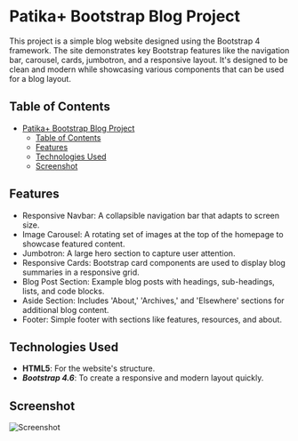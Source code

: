 # Patika+ Bootstrap Blog Project

This project is a simple blog website designed using the Bootstrap 4 framework. The site demonstrates key Bootstrap features like the navigation bar, carousel, cards, jumbotron, and a responsive layout. It's designed to be clean and modern while showcasing various components that can be used for a blog layout.

## Table of Contents

- [Patika+ Bootstrap Blog Project](#patika-bootstrap-blog-project)
  - [Table of Contents](#table-of-contents)
  - [Features](#features)
  - [Technologies Used](#technologies-used)
  - [Screenshot](#screenshot)

## Features

- Responsive Navbar: A collapsible navigation bar that adapts to screen size.
- Image Carousel: A rotating set of images at the top of the homepage to showcase featured content.
- Jumbotron: A large hero section to capture user attention.
- Responsive Cards: Bootstrap card components are used to display blog summaries in a responsive grid.
- Blog Post Section: Example blog posts with headings, sub-headings, lists, and code blocks.
- Aside Section: Includes 'About,' 'Archives,' and 'Elsewhere' sections for additional blog content.
- Footer: Simple footer with sections like features, resources, and about.

## Technologies Used

- **HTML5**: For the website's structure.
- ***Bootstrap 4.6***: To create a responsive and modern layout quickly.
  
## Screenshot
![Screenshot](./assets/ss.png)